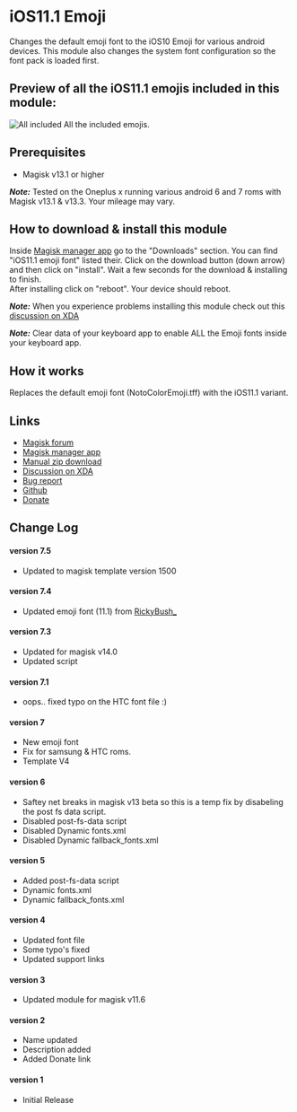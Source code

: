 # iOS11.1 Emoji
Changes the default emoji font to the iOS10 Emoji for various android devices.
This module also changes the system font configuration so the font pack is loaded first.

## Preview of all the iOS11.1 emojis included in this module:
![All included](http://i.imgur.com/Scr2QQq.jpg)
All the included emojis.

## Prerequisites
* Magisk v13.1 or higher

**_Note:_** Tested on the Oneplus x running various android 6 and 7 roms with Magisk v13.1 & v13.3. Your mileage may vary.

## How to download & install this module
Inside [Magisk manager app](https://play.google.com/store/apps/details?id=com.topjohnwu.magisk) go to the "Downloads" section. 
You can find "iOS11.1 emoji font" listed their. 
Click on the download button (down arrow) and then click on "install". 
Wait a few seconds for the download & installing to finish.  
After installing click on "reboot". Your device should reboot. 

**_Note:_** When you experience problems installing this module check out this [discussion on XDA](https://forum.xda-developers.com/apps/magisk/magisk-ios10-emoji-font-t3596503)

**_Note:_** Clear data of your keyboard app to enable ALL the Emoji fonts inside your keyboard app.

## How it works
Replaces the default emoji font (NotoColorEmoji.tff) with the iOS11.1 variant. 

## Links
* [Magisk forum](https://forum.xda-developers.com/apps/magisk/official-magisk-v7-universal-systemless-t3473445)
* [Magisk manager app](https://play.google.com/store/apps/details?id=com.topjohnwu.magisk)
* [Manual zip download](https://drive.google.com/drive/folders/0BzOEHiXH09zFTnVKNjAtZUVlR3c?usp=sharing)
* [Discussion on XDA](https://forum.xda-developers.com/apps/magisk/magisk-ios10-emoji-font-t3596503)
* [Bug report](https://github.com/Magisk-Modules-Repo/Magisk-ios10-Emoji-font/issues/new)
* [Github](https://github.com/Magisk-Modules-Repo/Magisk-ios10-Emoji-font)
* [Donate](http://paypal.me/jeanpierrewolters/5)

## Change Log
#### version 7.5
* Updated to magisk template version 1500

#### version 7.4
* Updated emoji font (11.1) from [RickyBush_](https://forum.xda-developers.com/general/general/root-stock-emoji-fonts-ios-windows10-t3418801)

#### version 7.3
* Updated for magisk v14.0
* Updated script

#### version 7.1
* oops.. fixed typo on the HTC font file :)

#### version 7
* New emoji font
* Fix for samsung & HTC roms.
* Template V4

#### version 6
* Saftey net breaks in magisk v13 beta so this is a temp fix by disabeling the post fs data script.
* Disabled  post-fs-data script
* Disabled Dynamic fonts.xml
* Disabled Dynamic fallback_fonts.xml

#### version 5
* Added  post-fs-data script
* Dynamic fonts.xml
* Dynamic fallback_fonts.xml

#### version 4
* Updated font file
* Some typo's fixed
* Updated support links

#### version 3
* Updated module for magisk v11.6

#### version 2
* Name updated
* Description added
* Added Donate link

#### version 1
* Initial Release
